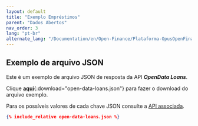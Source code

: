 ```yaml
---
layout: default
title: "Exemplo Empréstimos"
parent: "Dados Abertos"
nav_order: 3
lang: "pt-br"
alternate_lang: "/Documentation/en/Open-Finance/Plataforma-OpusOpenFinance/Integração/apis-dados-abertos/DadosAbertos-Loans/"
---
```


## Exemplo de arquivo JSON

Este é um exemplo de arquivo JSON de resposta da API ***OpenData Loans***.

Clique [**aqui**](open-data-loans.json){:download="open-data-loans.json"} para fazer o download do arquivo exemplo.

Para os possíveis valores de cada chave JSON consulte a [API associada][Link-API].

```json
{% include_relative open-data-loans.json %}
```

[Link-API]: ../../../../swagger-ui/index.html?api=open-data-loans
